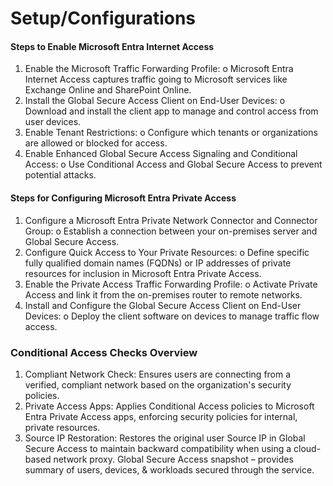 # Setup/Configurations

#### Steps to Enable Microsoft Entra Internet Access
1.	Enable the Microsoft Traffic Forwarding Profile:
o	Microsoft Entra Internet Access captures traffic going to Microsoft services like Exchange Online and SharePoint Online.
2.	Install the Global Secure Access Client on End-User Devices:
o	Download and install the client app to manage and control access from user devices.
3.	Enable Tenant Restrictions:
o	Configure which tenants or organizations are allowed or blocked for access.
4.	Enable Enhanced Global Secure Access Signaling and Conditional Access:
o	Use Conditional Access and Global Secure Access to prevent potential attacks.

#### Steps for Configuring Microsoft Entra Private Access
1.	Configure a Microsoft Entra Private Network Connector and Connector Group:
o	Establish a connection between your on-premises server and Global Secure Access.
2.	Configure Quick Access to Your Private Resources:
o	Define specific fully qualified domain names (FQDNs) or IP addresses of private resources for inclusion in Microsoft Entra Private Access.
3.	Enable the Private Access Traffic Forwarding Profile:
o	Activate Private Access and link it from the on-premises router to remote networks.
4.	Install and Configure the Global Secure Access Client on End-User Devices:
o	Deploy the client software on devices to manage traffic flow access.

### Conditional Access Checks Overview
1.	Compliant Network Check:
Ensures users are connecting from a verified, compliant network based on the organization's security policies.
2.	Private Access Apps:
Applies Conditional Access policies to Microsoft Entra Private Access apps, enforcing security policies for internal, private resources.
3.	Source IP Restoration:
Restores the original user Source IP in Global Secure Access to maintain backward compatibility when using a cloud-based network proxy.
Global Secure Access snapshot – provides summary of users, devices, & workloads secured through the service.
